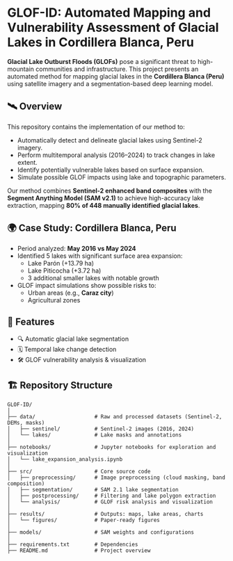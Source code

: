 # GLOF-ID: Automated Mapping and Vulnerability Assessment of Glacial Lakes in Cordillera Blanca, Peru

**Glacial Lake Outburst Floods (GLOFs)** pose a significant threat to high-mountain communities and infrastructure. This project presents an automated method for mapping glacial lakes in the **Cordillera Blanca (Peru)** using satellite imagery and a segmentation-based deep learning model.

## 🛰️ Overview

This repository contains the implementation of our method to:
- Automatically detect and delineate glacial lakes using Sentinel-2 imagery.
- Perform multitemporal analysis (2016–2024) to track changes in lake extent.
- Identify potentially vulnerable lakes based on surface expansion.
- Simulate possible GLOF impacts using lake and topographic parameters.

Our method combines **Sentinel-2 enhanced band composites** with the **Segment Anything Model (SAM v2.1)** to achieve high-accuracy lake extraction, mapping **80% of 448 manually identified glacial lakes**.

## 🌍 Case Study: Cordillera Blanca, Peru

- Period analyzed: **May 2016 vs May 2024**
- Identified 5 lakes with significant surface area expansion:
  - Lake Parón (+13.79 ha)
  - Lake Piticocha (+3.72 ha)
  - 3 additional smaller lakes with notable growth
- GLOF impact simulations show possible risks to:
  - Urban areas (e.g., **Caraz city**)
  - Agricultural zones

## 🧰 Features

- 🔍 Automatic glacial lake segmentation
- 🗓️ Temporal lake change detection
- 🛠️ GLOF vulnerability analysis & visualization

## 🏗️ Repository Structure

```plaintext
GLOF-ID/
│
├── data/                   # Raw and processed datasets (Sentinel-2, DEMs, masks)
│   ├── sentinel/           # Sentinel-2 images (2016, 2024)
│   └── lakes/              # Lake masks and annotations
│
├── notebooks/              # Jupyter notebooks for exploration and visualization
│   └── lake_expansion_analysis.ipynb
│
├── src/                    # Core source code
│   ├── preprocessing/      # Image preprocessing (cloud masking, band composition)
│   ├── segmentation/       # SAM 2.1 lake segmentation
│   ├── postprocessing/     # Filtering and lake polygon extraction
│   └── analysis/           # GLOF risk analysis and visualization
│
├── results/                # Outputs: maps, lake areas, charts
│   └── figures/            # Paper-ready figures
│
├── models/                 # SAM weights and configurations
│
├── requirements.txt        # Dependencies
├── README.md               # Project overview